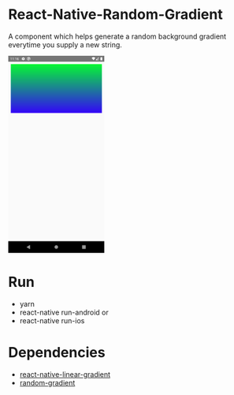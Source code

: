 # React-Native-Random-Gradient
A component which helps generate a random background gradient everytime you supply a new string. 

<img src="screenshot/demo.png" height="400" />

# Run
- yarn
- react-native run-android or
- react-native run-ios

# Dependencies
- [react-native-linear-gradient](https://github.com/react-native-linear-gradient/react-native-linear-gradient#readme)
- [random-gradient](https://github.com/bukinoshita/random-gradient)

